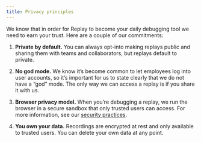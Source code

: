 ```yaml
---
title: Privacy principles
---
```

We know that in order for Replay to become your daily debugging tool we need to earn your trust. Here are a couple of our commitments:

1.  **Private by default.** You can always opt-into making replays public and sharing them with teams and collaborators, but replays default to private.

2.  **No god mode.** We know it’s become common to let employees log into user accounts, so it’s important for us to state clearly that we do not have a “god” mode. The only way we can access a replay is if you share it with us.

3.  **Browser privacy model.** When you’re debugging a replay, we run the browser in a secure sandbox that only trusted users can access. For more information, see our [security practices](/additional-content/security-practices).

4.  **You own your data.** Recordings are encrypted at rest and only available to trusted users. You can delete your own data at any point.
